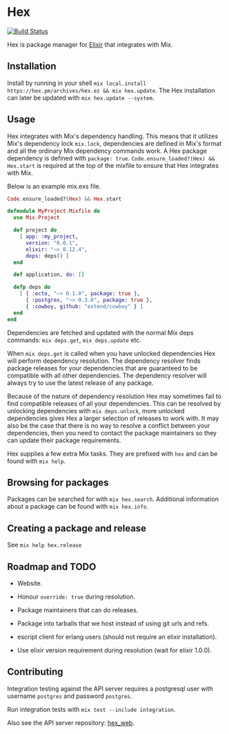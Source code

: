 # Hex

[![Build Status](https://travis-ci.org/ericmj/hex.png?branch=master "Build Status")](http://travis-ci.org/ericmj/hex)

Hex is package manager for [Elixir](https://github.com/elixir-lang/elixir) that integrates with Mix.

## Installation

Install by running in your shell `mix local.install https://hex.pm/archives/hex.ez && mix hex.update`. The Hex installation can later be updated with `mix hex.update --system`.

## Usage

Hex integrates with Mix's dependency handling. This means that it utilizes Mix's dependency lock `mix.lock`, dependencies are defined in Mix's format and all the ordinary Mix dependency commands work. A Hex package dependency is defined with `package: true`. `Code.ensure_loaded?(Hex) && Hex.start` is required at the top of the mixfile to ensure that Hex integrates with Mix.

Below is an example mix.exs file.

```elixir
Code.ensure_loaded?(Hex) && Hex.start

defmodule MyProject.Mixfile do
  use Mix.Project

  def project do
    [ app: :my_project,
      version: "0.0.1",
      elixir: "~> 0.12.4",
      deps: deps() ]
  end

  def application, do: []

  defp deps do
    [ { :ecto, "~> 0.1.0", package: true },
      { :postgrex, "~> 0.3.0", package: true },
      { :cowboy, github: "extend/cowboy" } ]
  end
end
```

Dependencies are fetched and updated with the normal Mix deps commands: `mix deps.get`, `mix deps.update` etc.

When `mix deps.get` is called when you have unlocked dependencies Hex will perform dependency resolution. The dependency resolver finds package releases for your dependencies that are guaranteed to be compatible with all other dependencies. The dependency resolver will always try to use the latest release of any package.

Because of the nature of dependency resolution Hex may sometimes fail to find compatible releases of all your dependencies. This can be resolved by unlocking dependencies with `mix deps.unlock`, more unlocked dependencies gives Hex a larger selection of releases to work with. It may also be the case that there is no way to resolve a conflict between your dependencies, then you need to contact the package maintainers so they can update their package requirements.

Hex supplies a few extra Mix tasks. They are prefixed with `hex` and can be found with `mix help`.

## Browsing for packages

Packages can be searched for with `mix hex.search`. Additional information about a package can be found with `mix hex.info`.

## Creating a package and release

See `mix help hex.release`

## Roadmap and TODO

* Website.

* Honour `override: true` during resolution.

* Package maintainers that can do releases.

* Package into tarballs that we host instead of using git urls and refs.

* escript client for erlang users (should not require an elixir installation).

* Use elixir version requirement during resolution (wait for elixir 1.0.0).

## Contributing

Integration testing against the API server requires a postgresql user with username `postgres` and password `postgres`.

Run integration tests with `mix test --include integration`.

Also see the API server repository: [hex_web](https://github.com/ericmj/hex_web).
